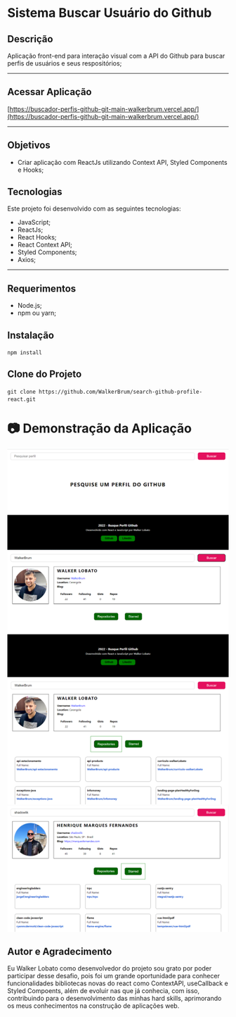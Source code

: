 # **Sistema Buscar Usuário do Github** 

## **Descrição**
Aplicação front-end para interação visual com a API do Github para buscar perfis de usuários e seus respositórios;

<hr>

## **Acessar Aplicação**
[https://buscador-perfis-github-git-main-walkerbrum.vercel.app/](https://buscador-perfis-github-git-main-walkerbrum.vercel.app/)

<hr>

## **Objetivos**
- Criar aplicação com ReactJs utilizando Context API, Styled Components e Hooks;

## **Tecnologias**
Este projeto foi desenvolvido com as seguintes tecnologias: 
- JavaScript;
- ReactJs;
- React Hooks;
- React Context API;
- Styled Components;
- Axios;

<hr>

## **Requerimentos**
- Node.js;
- npm ou yarn;

## **Instalação**
`npm install`

## **Clone do Projeto**
`git clone https://github.com/WalkerBrum/search-github-profile-react.git`

# 📷 Demonstração da Aplicação

<img src="src/images/Home.png" title="Print screen da aplicação da página inicial"/>
<img src="src/images/Profile.png" title="Print screen da aplicação do perfil pesquisado"/>
<img src="src/images/Repositories.png" title="Print screen da aplicação dos repositories renderzados"/>
<img src="src/images/Starred.png" title="Print screen da aplicação dos starred renderizados"/>


## **Autor e Agradecimento**
Eu Walker Lobato como desenvolvedor do projeto sou grato por poder participar desse desafio, pois foi um grande oportunidade para conhecer funcionalidades bibliotecas novas do react como ContextAPI, useCallback e Styled Compoents, além de evoluir nas que já conhecia, com isso, contribuindo para o desenvolvimento das minhas hard skills, aprimorando os meus conhecimentos na construção de aplicações web.
